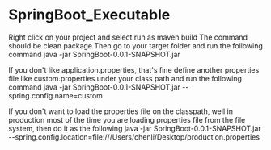 # SpringBoot_Executable
Right click on your project and select run as maven build
The command should be clean package
Then go to your target folder and run the following command
java -jar SpringBoot-0.0.1-SNAPSHOT.jar

If you don't like application.properties, that's fine define another properties file like custom.properties under your class path and run the following command
java -jar SpringBoot-0.0.1-SNAPSHOT.jar --spring.config.name=custom

If you don't want to load the properties file on the classpath, well in production most of the time you are loading properties file from the file system, then do it as the following
java -jar SpringBoot-0.0.1-SNAPSHOT.jar --spring.config.location=file:///Users/chenli/Desktop/production.properties
